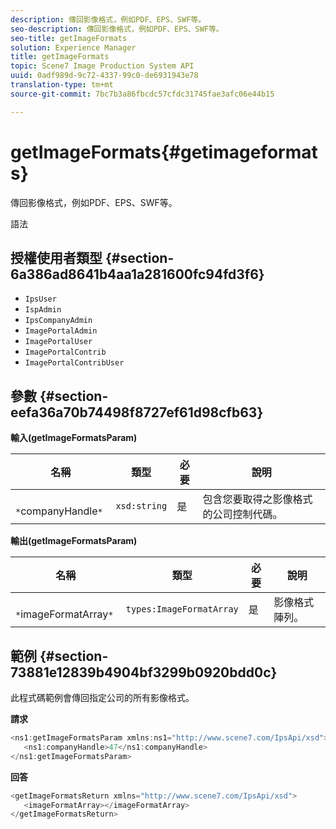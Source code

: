 ```yaml
---
description: 傳回影像格式，例如PDF、EPS、SWF等。
seo-description: 傳回影像格式，例如PDF、EPS、SWF等。
seo-title: getImageFormats
solution: Experience Manager
title: getImageFormats
topic: Scene7 Image Production System API
uuid: 0adf989d-9c72-4337-99c0-de6931943e78
translation-type: tm+mt
source-git-commit: 7bc7b3a86fbcdc57cfdc31745fae3afc06e44b15

---
```



# getImageFormats{#getimageformats}

傳回影像格式，例如PDF、EPS、SWF等。

語法

## 授權使用者類型 {#section-6a386ad8641b4aa1a281600fc94fd3f6}

* `IpsUser`
* `IspAdmin`
* `IpsCompanyAdmin`
* `ImagePortalAdmin`
* `ImagePortalUser`
* `ImagePortalContrib`
* `ImagePortalContribUser`

## 參數 {#section-eefa36a70b74498f8727ef61d98cfb63}

**輸入(getImageFormatsParam)**

| 名稱 | 類型 | 必要 | 說明 |
|---|---|---|---|
| ` *`companyHandle`*` | `xsd:string` | 是 | 包含您要取得之影像格式的公司控制代碼。 |

**輸出(getImageFormatsParam)**

| 名稱 | 類型 | 必要 | 說明 |
|---|---|---|---|
| ` *`imageFormatArray`*` | `types:ImageFormatArray` | 是 | 影像格式陣列。 |

## 範例 {#section-73881e12839b4904bf3299b0920bdd0c}

此程式碼範例會傳回指定公司的所有影像格式。

**請求**

```java
<ns1:getImageFormatsParam xmlns:ns1="http://www.scene7.com/IpsApi/xsd">
   <ns1:companyHandle>47</ns1:companyHandle>
</ns1:getImageFormatsParam>
```

**回答**

```java
<getImageFormatsReturn xmlns="http://www.scene7.com/IpsApi/xsd">
   <imageFormatArray></imageFormatArray>
</getImageFormatsReturn>
```

